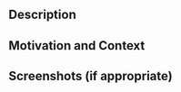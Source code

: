 ## Description
<!--- Describe your changes in detail -->

## Motivation and Context
<!--- Why is this change required? What problem does it solve? -->
<!--- If it fixes an open issue, please link to the issue here. -->
<!--- Please also state your testing environment (browser, version and anything relevant) here -->

## Screenshots (if appropriate)
